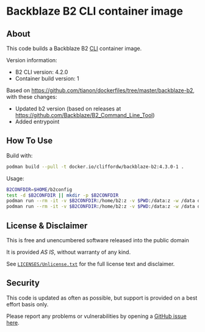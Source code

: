 # Backblaze B2 CLI container image

## About

This code builds a Backblaze B2 [CLI](https://www.backblaze.com/b2/docs/quick_command_line.html) container image.

Version information:

- B2 CLI version: 4.2.0
- Container build version: 1

Based on <https://github.com/tianon/dockerfiles/tree/master/backblaze-b2>, with these changes:

- Updated b2 version (based on releases at <https://github.com/Backblaze/B2_Command_Line_Tool>)
- Added entrypoint

## How To Use

Build with:

```sh
podman build --pull -t docker.io/cliffordw/backblaze-b2:4.3.0-1 .
```

Usage:

```sh
B2CONFDIR=$HOME/b2config
test -d $B2CONFDIR || mkdir -p $B2CONFDIR
podman run --rm -it -v $B2CONFDIR:/home/b2:z -v $PWD:/data:z -w /data docker.io/cliffordw/backblaze-b2:4.3.0-1 account authorize
podman run --rm -it -v $B2CONFDIR:/home/b2:z -v $PWD:/data:z -w /data docker.io/cliffordw/backblaze-b2:4.3.0-1 <command>
```

## License & Disclaimer

This is free and unencumbered software released into the public domain

It is provided *AS IS*, without warranty of any kind.

See [`LICENSES/Unlicense.txt`](LICENSES/Unlicense.txt) for the full license text and disclaimer.

## Security

This code is updated as often as possible, but support is provided on a best effort basis only.

Please report any problems or vulnerabilities by opening a [GitHub issue here](https://github.com/clifford2/backblaze-b2-docker/issues).
